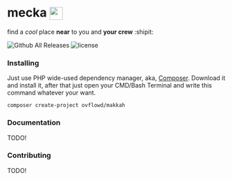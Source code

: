 # mecka <sub><img src="https://img4.apk.tools/150/4/3/1/dolog.com.iman.qibladirection.png" wdith="30" height="30"/></sub>
find a _cool_ place **near** to you and **your crew** :shipit:

![Github All Releases](https://img.shields.io/github/downloads/ovflowd/makkah/total.svg) ![license](https://img.shields.io/github/license/mashape/apistatus.svg)

### Installing

Just use PHP wide-used dependency manager, aka, [Composer](https://getcomposer.org). Download it and install it, after that just open your CMD/Bash Terminal and write this command whatever your want.

`composer create-project ovflowd/makkah`

### Documentation

TODO!

### Contributing

TODO!
